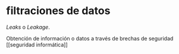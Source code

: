 # filtraciones de datos
*Leaks* o *Leakage*.

Obtención de información o datos a través de brechas de seguridad [[seguridad informática]]